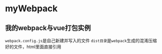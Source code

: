 # myWebpack
## 我的webpack与vue打包实例

`webpack.config.js`是自己新建并写入的文件
`dist目录`是`webpack`生成的混淆压缩好的文件，html里面直接引用







